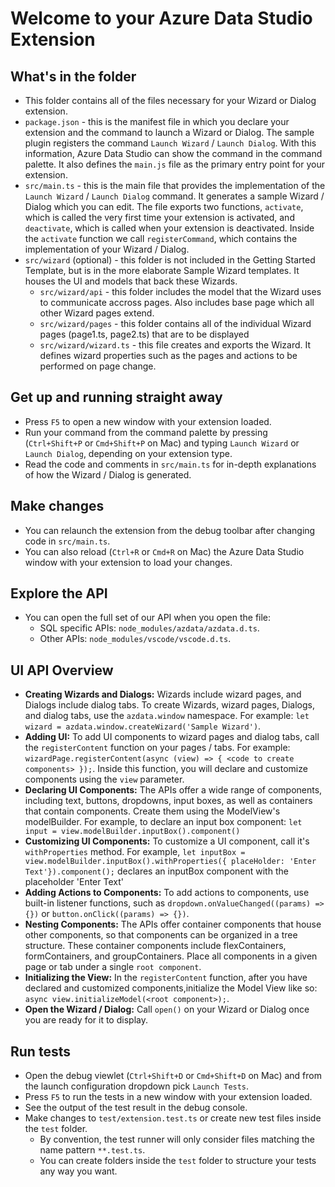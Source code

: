 # Welcome to your Azure Data Studio Extension

## What's in the folder
* This folder contains all of the files necessary for your Wizard or Dialog extension.
* `package.json` - this is the manifest file in which you declare your extension and the command to launch a Wizard or Dialog.
The sample plugin registers the command `Launch Wizard` / `Launch Dialog`. With this information, Azure Data Studio can show the command in the command palette. It also defines the `main.js` file as the primary entry point for your extension.
* `src/main.ts` - this is the main file that provides the implementation of the `Launch Wizard` / `Launch Dialog` command. It generates a sample Wizard / Dialog which you can edit.
The file exports two functions, `activate`, which is called the very first time your extension is
activated, and `deactivate`, which is called when your extension is deactivated. Inside the `activate` function we call `registerCommand`, which contains the implementation of your Wizard / Dialog.
* `src/wizard` (optional) - this folder is not included in the Getting Started Template, but is in the more elaborate Sample Wizard templates. It houses the UI and models that back these Wizards.
  * `src/wizard/api` - this folder includes the model that the Wizard uses to communicate accross pages. Also includes base page which all other Wizard pages extend.
  * `src/wizard/pages` - this folder contains all of the individual Wizard pages (page1.ts, page2.ts) that are to be displayed
  * `src/wizard/wizard.ts` - this file creates and exports the Wizard. It defines wizard properties such as the pages and actions to be performed on page change.

## Get up and running straight away
* Press `F5` to open a new window with your extension loaded.
* Run your command from the command palette by pressing (`Ctrl+Shift+P` or `Cmd+Shift+P` on Mac) and typing `Launch Wizard` or `Launch Dialog`, depending on your extension type.
* Read the code and comments in `src/main.ts` for in-depth explanations of how the Wizard / Dialog is generated.

## Make changes
* You can relaunch the extension from the debug toolbar after changing code in `src/main.ts`.
* You can also reload (`Ctrl+R` or `Cmd+R` on Mac) the Azure Data Studio window with your extension to load your changes.

## Explore the API
* You can open the full set of our API when you open the file:
  * SQL specific APIs: `node_modules/azdata/azdata.d.ts`.
  * Other APIs: `node_modules/vscode/vscode.d.ts`.

## UI API Overview
* **Creating Wizards and Dialogs:** Wizards include wizard pages, and Dialogs include dialog tabs. To create Wizards, wizard pages, Dialogs, and dialog tabs, use the `azdata.window` namespace. For example: `let wizard = azdata.window.createWizard('Sample Wizard')`.
* **Adding UI:** To add UI components to wizard pages and dialog tabs, call the `registerContent` function on your pages / tabs. For example: `wizardPage.registerContent(async (view) => { <code to create components> });`. Inside this function, you will declare and customize components using the `view` parameter.
* **Declaring UI Components:** The APIs offer a wide range of components, including text, buttons, dropdowns, input boxes, as well as containers that contain components. Create them using the ModelView's modelBuilder. For example, to declare an input box component: `let input = view.modelBuilder.inputBox().component()`
* **Customizing UI Components:** To customize a UI component, call it's `withProperties` method. For example, `let inputBox = view.modelBuilder.inputBox().withProperties({ placeHolder: 'Enter Text'}).component();` declares an inputBox component with the placeholder 'Enter Text'
* **Adding Actions to Components:** To add actions to components, use built-in listener functions, such as `dropdown.onValueChanged((params) => {})` or `button.onClick((params) => {})`.
* **Nesting Components:** The APIs offer container components that house other components, so that components can be organized in a tree structure. These container components include flexContainers, formContainers, and groupContainers. Place all components in a given page or tab under a single `root component`.
* **Initializing the View:** In the `registerContent` function, after you have declared and customized components,initialize the Model View like so: `async view.initializeModel(<root component>);`.
* **Open the Wizard / Dialog:** Call `open()` on your Wizard or Dialog once you are ready for it to display.

## Run tests
* Open the debug viewlet (`Ctrl+Shift+D` or `Cmd+Shift+D` on Mac) and from the launch configuration dropdown pick `Launch Tests`.
* Press `F5` to run the tests in a new window with your extension loaded.
* See the output of the test result in the debug console.
* Make changes to `test/extension.test.ts` or create new test files inside the `test` folder.
    * By convention, the test runner will only consider files matching the name pattern `**.test.ts`.
    * You can create folders inside the `test` folder to structure your tests any way you want.
